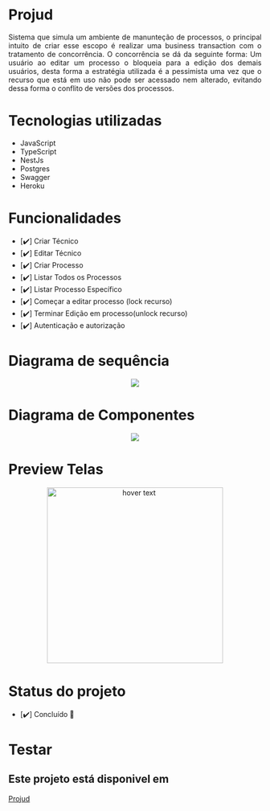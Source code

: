 # Projud

<p align="justify">
Sistema que simula um ambiente de manunteção de processos, o principal intuito de criar esse escopo é realizar uma business transaction com o tratamento de concorrência. O concorrência se dá da seguinte forma:  Um usuário ao editar um processo o bloqueia para a edição dos demais usuários, desta forma a estratégia utilizada é a pessimista uma vez que o recurso que está em uso não pode ser acessado nem alterado, evitando dessa forma o conflito de versões dos processos.
</p>
  
# Tecnologias utilizadas  
  - JavaScript
  - TypeScript
  - NestJs
  - Postgres
  - Swagger
  - Heroku 


# Funcionalidades 
- [:heavy_check_mark:] Criar Técnico
- [:heavy_check_mark:] Editar Técnico
- [:heavy_check_mark:] Criar Processo
- [:heavy_check_mark:] Listar Todos os  Processos
- [:heavy_check_mark:] Listar Processo Específico
- [:heavy_check_mark:] Começar a editar processo (lock recurso)
- [:heavy_check_mark:] Terminar Edição em processo(unlock recurso)
- [:heavy_check_mark:] Autenticação e autorização

# Diagrama de sequência
<div align = "center">
  <img src="https://user-images.githubusercontent.com/33884828/147161337-c2e8ee39-ff13-435d-a603-775dde63df13.png"> 
</div>

# Diagrama de Componentes
<div align = "center">
  <img src="https://user-images.githubusercontent.com/33884828/147161511-a359f627-4a72-4a72-9e41-9e327b77c7c5.png"> 
</div>

# Preview Telas
<p align="center">
  <img src="https://user-images.githubusercontent.com/33884828/147135011-e3cd1239-6bf2-417f-b6d6-a5a9640d21d3.png" width="350" title="hover text">
</p>

# Status do projeto 
- [:heavy_check_mark:] Concluído :rocket:
# Testar
## Este projeto está disponivel em 
[Projud](https://projudi.herokuapp.com/api/)
